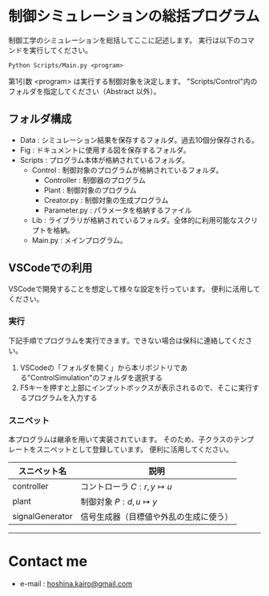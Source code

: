 # 制御シミュレーションの総括プログラム
制御工学のシミュレーションを総括してここに記述します。
実行は以下のコマンドを実行してください。

```
Python Scripts/Main.py <program>
```

第1引数 \<program> は実行する制御対象を決定します。
"Scripts/Control"内のフォルダを指定してください（Abstract 以外）。

## フォルダ構成
- Data : シミュレーション結果を保存するフォルダ。過去10個分保存される。
- Fig : ドキュメントに使用する図を保存するフォルダ。
- Scripts : プログラム本体が格納されているフォルダ。
    - Control : 制御対象のプログラムが格納されているフォルダ。
        - Controller : 制御器のプログラム
        - Plant : 制御対象のプログラム
        - Creator.py : 制御対象の生成プログラム
        - Parameter.py : パラメータを格納するファイル
    - Lib : ライブラリが格納されているフォルダ。全体的に利用可能なスクリプトを格納。
    - Main.py : メインプログラム。

## VSCodeでの利用
VSCodeで開発することを想定して様々な設定を行っています。
便利に活用してください。
### 実行
下記手順でプログラムを実行できます。できない場合は保科に連絡してください。
1. VSCodeの「フォルダを開く」から本リポジトリである"ControlSimulation"のフォルダを選択する
1. F5キーを押すと上部にインプットボックスが表示されるので、そこに実行するプログラムを入力する

### スニペット
本プログラムは継承を用いて実装されています。
そのため、子クラスのテンプレートをスニペットとして登録しています。
便利に活用してください。

| スニペット名           | 説明                                      |
|-----------------------|-------------------------------------------|
| controller            | コントローラ $C: r, y \mapsto u$ |
| plant                 | 制御対象 $P: d, u \mapsto y$ |
| signalGenerator       | 信号生成器（目標値や外乱の生成に使う）       |

---

# Contact me
- e-mail : hoshina.kairo@gmail.com
